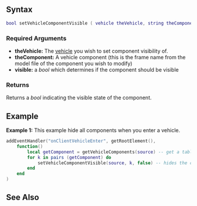 Syntax
------

``` lua
bool setVehicleComponentVisible ( vehicle theVehicle, string theComponent, bool visible )
```

### Required Arguments

-   **theVehicle:** The [vehicle](/docs/vehicle.md "wikilink") you wish to set component visibility of.
-   **theComponent:** A vehicle component (this is the frame name from the model file of the component you wish to modify)
-   **visible:** a *bool* which determines if the component should be visible

### Returns

Returns a *bool* indicating the visible state of the component.

Example
-------

**Example 1:** This example hide all components when you enter a vehicle.

``` lua
addEventHandler("onClientVehicleEnter", getRootElement(),
    function()
        local getComponent = getVehicleComponents(source) -- get a table with all the components of the vehicle
        for k in pairs (getComponent) do
            setVehicleComponentVisible(source, k, false) -- hides the component
        end
    end
)
```

See Also
--------
